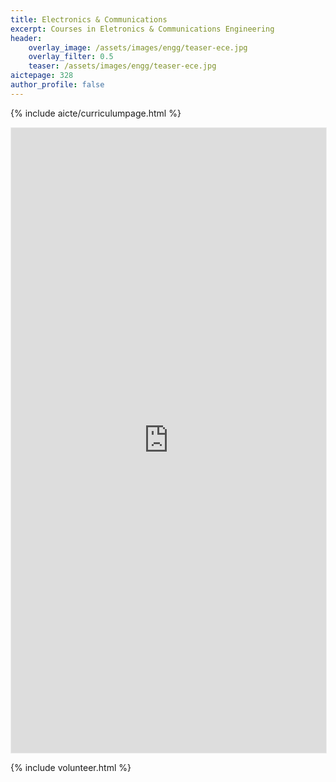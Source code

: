 ```yaml
---
title: Electronics & Communications
excerpt: Courses in Eletronics & Communications Engineering
header:
    overlay_image: /assets/images/engg/teaser-ece.jpg
    overlay_filter: 0.5
    teaser: /assets/images/engg/teaser-ece.jpg
aictepage: 328
author_profile: false
---
```

{% include aicte/curriculumpage.html %}

<iframe class="airtable-embed" src="https://airtable.com/embed/shrq6JPv7iEhqM5yE?backgroundColor=teal" frameborder="0" onmousewheel="" width="100%" height="1000" style="background: transparent; border: 0.5px solid #eee;"></iframe>

{% include volunteer.html %}